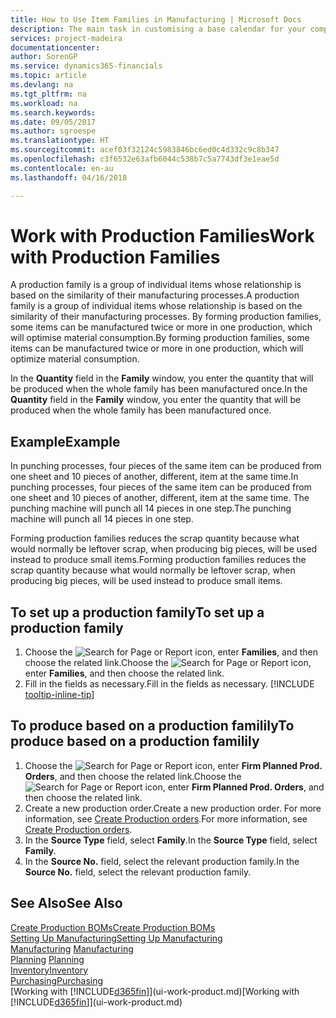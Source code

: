 ```yaml
---
title: How to Use Item Families in Manufacturing | Microsoft Docs
description: The main task in customising a base calendar for your company, or one of its business partners, is to enter any changes to working and nonworking day status.
services: project-madeira
documentationcenter: 
author: SorenGP
ms.service: dynamics365-financials
ms.topic: article
ms.devlang: na
ms.tgt_pltfrm: na
ms.workload: na
ms.search.keywords: 
ms.date: 09/05/2017
ms.author: sgroespe
ms.translationtype: HT
ms.sourcegitcommit: acef03f32124c5983846bc6ed0c4d332c9c8b347
ms.openlocfilehash: c3f6532e63afb6044c538b7c5a7743df3e1eae5d
ms.contentlocale: en-au
ms.lasthandoff: 04/16/2018

---
```

# <a name="work-with-production-families"></a><span data-ttu-id="3188e-103">Work with Production Families</span><span class="sxs-lookup"><span data-stu-id="3188e-103">Work with Production Families</span></span>
<span data-ttu-id="3188e-104">A production family is a group of individual items whose relationship is based on the similarity of their manufacturing processes.</span><span class="sxs-lookup"><span data-stu-id="3188e-104">A production family is a group of individual items whose relationship is based on the similarity of their manufacturing processes.</span></span> <span data-ttu-id="3188e-105">By forming production families, some items can be manufactured twice or more in one production, which will optimise material consumption.</span><span class="sxs-lookup"><span data-stu-id="3188e-105">By forming production families, some items can be manufactured twice or more in one production, which will optimize material consumption.</span></span>

<span data-ttu-id="3188e-106">In the **Quantity** field in the **Family** window, you enter the quantity that will be produced when the whole family has been manufactured once.</span><span class="sxs-lookup"><span data-stu-id="3188e-106">In the **Quantity** field in the **Family** window, you enter the quantity that will be produced when the whole family has been manufactured once.</span></span>

## <a name="example"></a><span data-ttu-id="3188e-107">Example</span><span class="sxs-lookup"><span data-stu-id="3188e-107">Example</span></span>
<span data-ttu-id="3188e-108">In punching processes, four pieces of the same item can be produced from one sheet and 10 pieces of another, different, item at the same time.</span><span class="sxs-lookup"><span data-stu-id="3188e-108">In punching processes, four pieces of the same item can be produced from one sheet and 10 pieces of another, different, item at the same time.</span></span> <span data-ttu-id="3188e-109">The punching machine will punch all 14 pieces in one step.</span><span class="sxs-lookup"><span data-stu-id="3188e-109">The punching machine will punch all 14 pieces in one step.</span></span>

<span data-ttu-id="3188e-110">Forming production families reduces the scrap quantity because what would normally be leftover scrap, when producing big pieces, will be used instead to produce small items.</span><span class="sxs-lookup"><span data-stu-id="3188e-110">Forming production families reduces the scrap quantity because what would normally be leftover scrap, when producing big pieces, will be used instead to produce small items.</span></span>

## <a name="to-set-up-a-production-family"></a><span data-ttu-id="3188e-111">To set up a production family</span><span class="sxs-lookup"><span data-stu-id="3188e-111">To set up a production family</span></span>
1. <span data-ttu-id="3188e-112">Choose the ![Search for Page or Report](media/ui-search/search_small.png "Search for Page or Report icon") icon, enter **Families**, and then choose the related link.</span><span class="sxs-lookup"><span data-stu-id="3188e-112">Choose the ![Search for Page or Report](media/ui-search/search_small.png "Search for Page or Report icon") icon, enter **Families**, and then choose the related link.</span></span>
2. <span data-ttu-id="3188e-113">Fill in the fields as necessary.</span><span class="sxs-lookup"><span data-stu-id="3188e-113">Fill in the fields as necessary.</span></span> [!INCLUDE [tooltip-inline-tip](includes/tooltip-inline-tip_md.md)]

## <a name="to-produce-based-on-a-production-familily"></a><span data-ttu-id="3188e-114">To produce based on a production familily</span><span class="sxs-lookup"><span data-stu-id="3188e-114">To produce based on a production familily</span></span>
1. <span data-ttu-id="3188e-115">Choose the ![Search for Page or Report](media/ui-search/search_small.png "Search for Page or Report icon") icon, enter **Firm Planned Prod. Orders**, and then choose the related link.</span><span class="sxs-lookup"><span data-stu-id="3188e-115">Choose the ![Search for Page or Report](media/ui-search/search_small.png "Search for Page or Report icon") icon, enter **Firm Planned Prod. Orders**, and then choose the related link.</span></span>
2. <span data-ttu-id="3188e-116">Create a new production order.</span><span class="sxs-lookup"><span data-stu-id="3188e-116">Create a new production order.</span></span> <span data-ttu-id="3188e-117">For more information, see [Create Production orders](production-how-to-create-production-orders.md).</span><span class="sxs-lookup"><span data-stu-id="3188e-117">For more information, see [Create Production orders](production-how-to-create-production-orders.md).</span></span>
3. <span data-ttu-id="3188e-118">In the **Source Type** field, select **Family**.</span><span class="sxs-lookup"><span data-stu-id="3188e-118">In the **Source Type** field, select **Family**.</span></span>  
4. <span data-ttu-id="3188e-119">In the **Source No.** field, select the relevant production family.</span><span class="sxs-lookup"><span data-stu-id="3188e-119">In the **Source No.** field, select the relevant production family.</span></span>

## <a name="see-also"></a><span data-ttu-id="3188e-120">See Also</span><span class="sxs-lookup"><span data-stu-id="3188e-120">See Also</span></span>
[<span data-ttu-id="3188e-121">Create Production BOMs</span><span class="sxs-lookup"><span data-stu-id="3188e-121">Create Production BOMs</span></span>](production-how-to-create-production-boms.md)  
[<span data-ttu-id="3188e-122">Setting Up Manufacturing</span><span class="sxs-lookup"><span data-stu-id="3188e-122">Setting Up Manufacturing</span></span>](production-configure-production-processes.md)  
<span data-ttu-id="3188e-123">[Manufacturing](production-manage-manufacturing.md)  </span><span class="sxs-lookup"><span data-stu-id="3188e-123">[Manufacturing](production-manage-manufacturing.md)  </span></span>  
<span data-ttu-id="3188e-124">[Planning](production-planning.md) </span><span class="sxs-lookup"><span data-stu-id="3188e-124">[Planning](production-planning.md) </span></span>  
[<span data-ttu-id="3188e-125">Inventory</span><span class="sxs-lookup"><span data-stu-id="3188e-125">Inventory</span></span>](inventory-manage-inventory.md)  
[<span data-ttu-id="3188e-126">Purchasing</span><span class="sxs-lookup"><span data-stu-id="3188e-126">Purchasing</span></span>](purchasing-manage-purchasing.md)  
<span data-ttu-id="3188e-127">[Working with [!INCLUDE[d365fin](includes/d365fin_md.md)]](ui-work-product.md)</span><span class="sxs-lookup"><span data-stu-id="3188e-127">[Working with [!INCLUDE[d365fin](includes/d365fin_md.md)]](ui-work-product.md)</span></span>

